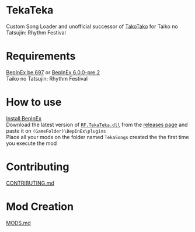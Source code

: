 # TekaTeka

Custom Song Loader and unofficial successor of [TakoTako](https://github.com/Fluto/TakoTako) for Taiko no Tatsujin: Rhythm Festival

# Requirements

[BepInEx be 697](https://builds.bepinex.dev/projects/bepinex_be) or [BepInEx 6.0.0-pre.2](https://github.com/BepInEx/BepInEx/releases/tag/v6.0.0-pre.2)\
 Taiko no Tatsujin: Rhythm Festival

# How to use

[Install BepInEx](https://docs.bepinex.dev/articles/user_guide/installation/index.html)\
Download the latest version of [`RF.TekaTeka.dll`]() from the [releases page](https://github.com/Renzo904/TekaTeka/releases) and paste it on `(GameFolder)\BepInEx\plugins`\
Place all your mods on the folder named `TekaSongs` created the the first time you execute the mod

# Contributing

[CONTRIBUTING.md](docs/CONTRIBUTING.md)

# Mod Creation

[MODS.md](docs/MODS.md)

